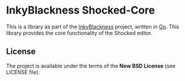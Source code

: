 # InkyBlackness Shocked-Core

This is a library as part of the [InkyBlackness](https://inkyblackness.github.io) project, written in [Go](http://golang.org/). This library provides the core functionality of the Shocked editor.

## License

The project is available under the terms of the **New BSD License** (see LICENSE file).
